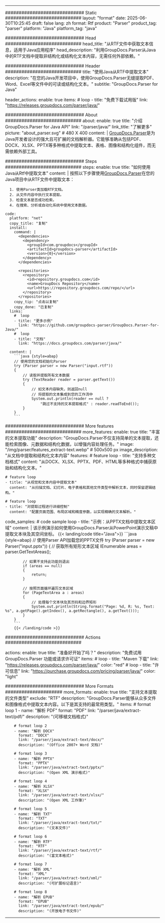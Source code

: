 


---
############################# Static ############################
layout: "format"
date:  2025-06-30T10:25:45
draft: false
lang: zh
format: Rtf
product: "Parser"
product_tag: "parser"
platform: "Java"
platform_tag: "java"

############################# Head ############################
head_title: "从RTF文件中获取文本信息，适用于Java应用程序"
head_description: "利用GroupDocs.Parser从Java中的RTF文档中提取非结构化或结构化文本内容，无需任何外部依赖。"

############################# Header ############################
title: "使用Java从RTF中提取文本" 
description: "在您的Java开发项目中，使用GroupDocs.Parser无缝提取PDF、Word、Excel等文件中的可读或结构化文本。"
subtitle: "GroupDocs.Parser for Java" 

header_actions:
  enable: true
  items:
    #  loop
    - title: "免费下载试用版"
      link: "https://releases.groupdocs.com/parser/java/"
      
############################# About ############################
about:
    enable: true
    title: "介绍GroupDocs.Parser for Java API"
    link: "/parser/java/"
    link_title: "了解更多"
    picture: "about_parser.svg" # 480 X 400
    content: |
       [GroupDocs.Parser](/parser/java/)是为Java开发者设计的强大且可扩展的文档解析器。它能够准确从包括PDF、DOCX、XLSX、PPTX等多种格式中提取文本、表格、图像和结构化组件，而无需依赖外部工具。

############################# Steps ############################
steps:
    enable: true
    title: "如何使用Java从Rtf中提取文本"
    content: |
      按照以下步骤使用[GroupDocs.Parser](/parser/java/)在您的Java项目中从RTF文件中提取文本：
      
      1. 使用Parser类加载RTF文档。
      2. 从文件内容中执行文本提取。
      3. 检查文本是否成功检索。
      4. 在搜索、分析或自动化系统中使用文本数据。
   
    code:
      platform: "net"
      copy_title: "复制"
      install:
        command: |
          <dependencies>
            <dependency>
              <groupId>com.groupdocs</groupId>
              <artifactId>groupdocs-parser</artifactId>
              <version>{0}</version>
            </dependency>
          </dependencies>

          <repositories>
            <repository>
              <id>repository.groupdocs.com</id>
              <name>GroupDocs Repository</name>
              <url>https://repository.groupdocs.com/repo/</url>
            </repository>
          </repositories>
        copy_tip: "点击以复制"
        copy_done: "已复制"
      links:
        #  loop
        - title: "更多示例"
          link: "https://github.com/groupdocs-parser/GroupDocs.Parser-for-Java/"
        #  loop
        - title: "文档"
          link: "https://docs.groupdocs.com/parser/java/"
          
      content: |
        ```java {style=abap}
        // 使用您的文档初始化Parser
        try (Parser parser = new Parser("input.rtf"))
        {
            // 读取并提取所有文本数据
            try (TextReader reader = parser.getText())
            {
                // 如文本内容缺失，则返回null
                // 将提取的文本集成到您的工作流中
                System.out.println(reader == null ? 
                    "跳过不支持的文本提取格式" : reader.readToEnd());
            }
        }
        ```            

############################# More features ############################
more_features:
  enable: true
  title: "丰富的文本提取功能"
  description: "GroupDocs.Parser不仅支持简单的文本提取，还能检索图像、元数据和结构化数据，以增强内容处理任务。"
  image: "/img/parser/features_extract-text.webp" # 500x500 px
  image_description: "从文档中提取和结构化文本内容"
  features:
    # feature loop
    - title: "支持多种文档格式"
      content: "从DOCX、XLSX、PPTX、PDF、HTML等多种格式中捕获原始和结构化文本。"

    # feature loop
    - title: "从视觉和文本内容中提取文本"
      content: "从扫描文档、幻灯片、电子表格和其他文件类型中解析文本，同时保留逻辑结构。"

    # feature loop
    - title: "对提取过程进行详细控制"
      content: "配置页面范围、布局区域和精度参数，以实现精确的文本解析。"
      
  code_samples:
    # code sample loop
    - title: "示例：从PPTX文档中提取文本区域"
      content: |
        该示例演示如何使用GroupDocs.Parser从PowerPoint演示文稿中提取文本块及其空间坐标。
        {{< landing/code title="Java">}}
        ```java {style=abap}
        //  使用Parser API加载您的PPTX文件
        try (Parser parser = new Parser("input.pptx"))
        {
            // 获取所有矩形文本区域
            IEnumerable<PageTextArea> areas = parser.GetTextAreas();

            // 如果不支持此功能则退出
            if (areas == null)
            {
                return;
            }

            // 按照页面循环遍历文本区域
            for (PageTextArea a : areas)
            {
                // 处理每个文本块及其页码和边界矩形
                System.out.println(String.format("Page: %d, R: %s, Text: %s", a.getPage().getIndex(), a.getRectangle(), a.getText()));
            }
        }
        ```
        {{< /landing/code >}}


############################# Actions ############################

actions:
  enable: true
  title: "准备好开始了吗？"
  description: "免费试用 GroupDocs.Parser 功能或请求许可证"
  items:
    #  loop
    - title: "Maven 下载"
      link: "https://releases.groupdocs.com/parser/java/"
      color: "red"
        #  loop
    - title: "许可信息"
      link: "https://purchase.groupdocs.com/pricing/parser/java/"
      color: "light"


############################# More Formats #####################
more_formats:
    enable: true
    title: "支持文本提取的文件类型"
    exclude: "RTF"
    description: "GroupDocs.Parser能够从众多文件和图像格式中提取文本内容。以下是其支持的最常用类型。"
    items: 
        # format loop 1
        - name: "解析 PDF"
          format: "PDF"
          link: "/parser/java/extract-text/pdf/"
          description: "(可移植文档格式)"
          
        # format loop 2
        - name: "解析 DOCX"
          format: "DOCX"
          link: "/parser/java/extract-text/docx/"
          description: "(Office 2007+ Word 文档)"
          
        # format loop 3
        - name: "解析 PPTX"
          format: "PPTX"
          link: "/parser/java/extract-text/pptx/"
          description: "(Open XML 演示格式)"
          
        # format loop 4
        - name: "解析 XLSX"
          format: "XLSX"
          link: "/parser/java/extract-text/xlsx/"
          description: "(Open XML 工作簿)"
          
        # format loop 5
        - name: "解析 TXT"
          format: "TXT"
          link: "/parser/java/extract-text/txt/"
          description: "(文本文件)"
          
        # format loop 6
        - name: "解析 RTF"
          format: "RTF"
          link: "/parser/java/extract-text/rtf/"
          description: "(富文本格式)"
          
        # format loop 7
        - name: "解析 XML"
          format: "XML"
          link: "/parser/java/extract-text/xml/"
          description: "(可扩展标记语言)"
          
        # format loop 8
        - name: "解析 EPUB"
          format: "EPUB"
          link: "/parser/java/extract-text/epub/"
          description: "(开放电子书文件)"
         
          

---
